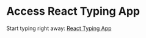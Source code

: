 # Access React Typing App

Start typing right away: [React Typing App](https://deltade-dirac.github.io/react-typing-app/#/)
